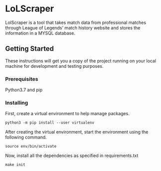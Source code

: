 # LoLScraper
LolScraper is a tool that takes match data from professional matches through League of Legends' match history website and stores the information in a MYSQL database.

## Getting Started
These instructions will get you a copy of the project running on your local machine for development and testing purposes.

### Prerequisites
Python3.7 and pip

### Installing
First, create a virtual environment to help manage packages.
```
python3 -m pip install --user virtualenv
```

After creating the virtual environment, start the environment using the following command.
```
source env/bin/activate
```

Now, install all the dependencies as specified in requirements.txt
```
make init
```


